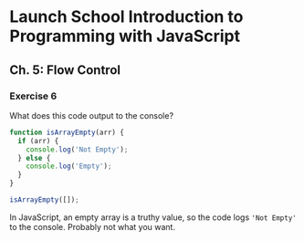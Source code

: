 # Launch School Introduction to Programming with JavaScript

## Ch. 5: Flow Control

### Exercise 6

What does this code output to the console?
```js
function isArrayEmpty(arr) {
  if (arr) {
    console.log('Not Empty');
  } else {
    console.log('Empty');
  }
}

isArrayEmpty([]);
```

In JavaScript, an empty array is a truthy value, so the code logs `'Not Empty'`
to the console. Probably not what you want.